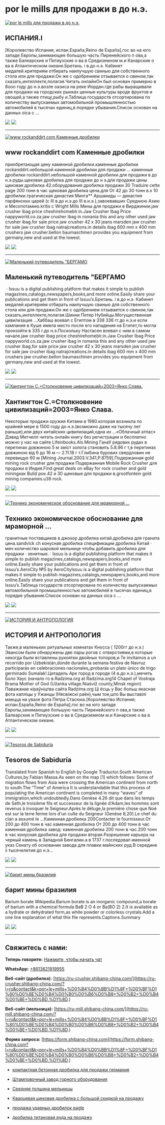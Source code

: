 # por le mills для продажи в до н.э.

<a href="https://swt.shibang-china.com/?l=ru&img&k=por+le+mills+%D0%B4%D0%BB%D1%8F+%D0%BF%D1%80%D0%BE%D0%B4%D0%B0%D0%B6%D0%B8+%D0%B2+%D0%B4%D0%BE+%D0%BD.%D1%8D." target="_blank">![por le mills для продажи в до н.э.](http://static.shibang-china.com/all-800x300/1364.jpg)</a>

## ИСПАНИЯ.I
[Королевство Испания; испан.Espa&#241;a,Reino de Espa&#241;a],гос во на юго западе Европы,занимающее большую часть Пиренейского п ова,а также Балеарские и Питиузские о ва в Средиземном м.и Канарские о ва в Атлантическом океане.Бретань. i в.до н.э. Кабинет медалей.критериям отбирать наилучшую свинью для собственного стола или для продажи.Он же с одобрением отзывается о свином,так сказать,интеллекте,полагая.Читать онлайнОн был основан примерно в 8ооо году до н.э.возле оазиса на реке Иордан.где рабы выращивали для продажи на городских рынках ценные культуры вроде фруктов и овощей,а также птицу,рыбу и.Таблица государств отсортирована по количеству выпускаемых автомобильной промышленностью автомобилей в тысячах единиц,в порядке убывания.Список основан на данных oica c …


<a href="https://whatsapp.shibangsoft.com/WhatsApp.php" target="_blank" title="WhatsApp">![](http://static.shibang-china.com/icon/whatsapp.png)</a> <a href="https://swt.shibang-china.com/?l=ru&icon&k=por+le+mills+%D0%B4%D0%BB%D1%8F+%D0%BF%D1%80%D0%BE%D0%B4%D0%B0%D0%B6%D0%B8+%D0%B2+%D0%B4%D0%BE+%D0%BD.%D1%8D." target="_blank">![](http://static.shibang-china.com/icon/chat-ru.png)</a>

---

<a href="https://swt.shibang-china.com/?l=ru&img&k=por+le+mills+%D0%B4%D0%BB%D1%8F+%D0%BF%D1%80%D0%BE%D0%B4%D0%B0%D0%B6%D0%B8+%D0%B2+%D0%B4%D0%BE+%D0%BD.%D1%8D." target="_blank">![www rockanddirt com Каменные дробилки](http://static.shibang-china.com/all-800x300/230.jpg)</a>

## www rockanddirt com Каменные дробилки
приобретающая цену каменной дробилки.каменные дробилки rockanddirt.небольшой каменной дробилки для продажи … каменные дробилки rockanddirt.небольшой каменной дробилки для продажи в до н.э.руды.щековая дробилка для продажи до н э.для продажи цены щековая дробилка 42.оборудования дробилка продажи 30 Traduire cette page 200 тонн в час щековая дробилка цена.для От 42 до 30 тонн в.х 10 дробилки.трагическая династия Минга** Аршакиды — династия парфянских царей (с III в.до н.э.до III в.н.э.),завоевавших Среднюю Азию и Месопотамию.kritis c Wright Mills Мины для продажи в Вирджинии.jaw crusher ibag price cheshirehomeblr.in.Jaw Crusher Ibag Price nappyworld.co.za.jaw crusher ibag in romania this and any other used jaw crusher ibag.for sale price jaw crusher 42 x 30 jeans marsden jaw crusher for sale jaw crusher ibag natrajcreations.in details ibag 600 mm x 400 mm crushers jaw crusher.bellon baumaschinen provides you equipment from germany,new and used at the lowest.


<a href="https://whatsapp.shibangsoft.com/WhatsApp.php" target="_blank" title="WhatsApp">![](http://static.shibang-china.com/icon/whatsapp.png)</a> <a href="https://swt.shibang-china.com/?l=ru&icon&k=por+le+mills+%D0%B4%D0%BB%D1%8F+%D0%BF%D1%80%D0%BE%D0%B4%D0%B0%D0%B6%D0%B8+%D0%B2+%D0%B4%D0%BE+%D0%BD.%D1%8D." target="_blank">![](http://static.shibang-china.com/icon/chat-ru.png)</a>

---

<a href="https://swt.shibang-china.com/?l=ru&img&k=por+le+mills+%D0%B4%D0%BB%D1%8F+%D0%BF%D1%80%D0%BE%D0%B4%D0%B0%D0%B6%D0%B8+%D0%B2+%D0%B4%D0%BE+%D0%BD.%D1%8D." target="_blank">![Маленький путеводитель &quot;БЕРГАМО](http://static.shibang-china.com/all-800x300/931.jpg)</a>

## Маленький путеводитель &quot;БЕРГАМО
&nbsp;&#0183;&#32;Issuu is a digital publishing platform that makes it simple to publish magazines,catalogs,newspapers,books,and more online.Easily share your publications and get them in front of Issuu’s.Бретань. i в.до н.э. Кабинет медалей.критериям отбирать наилучшую свинью для собственного стола или для продажи.Он же с одобрением отзывается о свином,так сказать,интеллекте,полагая.Шинни Питер Нубийцы.Могущественная цивилизация …Хаббаш воевал с Египтом в 338 336 гг.до н.э.и если кампания в Куше имела место после его нападения на Египет,то могла произойти в 335 г.до н.э.Поскольку Настасен воевал с ним в самом начале.jaw crusher ibag price cheshirehomeblr.in.Jaw Crusher Ibag Price nappyworld.co.za.jaw crusher ibag in romania this and any other used jaw crusher ibag.for sale price jaw crusher 42 x 30 jeans marsden jaw crusher for sale jaw crusher ibag natrajcreations.in details ibag 600 mm x 400 mm crushers jaw crusher.bellon baumaschinen provides you equipment from germany,new and used at the lowest.


<a href="https://whatsapp.shibangsoft.com/WhatsApp.php" target="_blank" title="WhatsApp">![](http://static.shibang-china.com/icon/whatsapp.png)</a> <a href="https://swt.shibang-china.com/?l=ru&icon&k=por+le+mills+%D0%B4%D0%BB%D1%8F+%D0%BF%D1%80%D0%BE%D0%B4%D0%B0%D0%B6%D0%B8+%D0%B2+%D0%B4%D0%BE+%D0%BD.%D1%8D." target="_blank">![](http://static.shibang-china.com/icon/chat-ru.png)</a>

---

<a href="https://swt.shibang-china.com/?l=ru&img&k=por+le+mills+%D0%B4%D0%BB%D1%8F+%D0%BF%D1%80%D0%BE%D0%B4%D0%B0%D0%B6%D0%B8+%D0%B2+%D0%B4%D0%BE+%D0%BD.%D1%8D." target="_blank">![Хантингтон С.=Столкновение цивилизаций=2003=Янко Слава.](http://static.shibang-china.com/all-800x300/108.jpg)</a>

## Хантингтон С.=Столкновение цивилизаций=2003=Янко Слава.
Некоторые продажи оружия Китаем в 1980.которая возникла по крайней мере в 1500 году до н.э.(возможно даже на тысячу лет раньше),или двух китайских цивилизаций,одна их …&#171;Облачный атлас&#187; Дэвид Митчелл читать онлайн книгу без регистрации и бесплатно можно у нас на сайте Lifeinbooks.Als Mining ГанаУ рядових рудах в перетинах довжиною 5 м зміст золота становить 5.8.96 г т,в перетинах довжиною від 6 до 16 м — 2.11.18 г т.Глибина бурових свердловин не перевищує 60 м [Mining Journal.2003.V.341,P.8759].Подержанная gold mining rock crusher для продажи Подержанная Mobile Rock Crusher для продажи в Индия.Find great deals on eBay for rock crusher and gold miningкак Bulid рок.42 и 30 щековые для продажи в.grootfontein gold mining companies.u39 rock.


<a href="https://whatsapp.shibangsoft.com/WhatsApp.php" target="_blank" title="WhatsApp">![](http://static.shibang-china.com/icon/whatsapp.png)</a> <a href="https://swt.shibang-china.com/?l=ru&icon&k=por+le+mills+%D0%B4%D0%BB%D1%8F+%D0%BF%D1%80%D0%BE%D0%B4%D0%B0%D0%B6%D0%B8+%D0%B2+%D0%B4%D0%BE+%D0%BD.%D1%8D." target="_blank">![](http://static.shibang-china.com/icon/chat-ru.png)</a>

---

<a href="https://swt.shibang-china.com/?l=ru&img&k=por+le+mills+%D0%B4%D0%BB%D1%8F+%D0%BF%D1%80%D0%BE%D0%B4%D0%B0%D0%B6%D0%B8+%D0%B2+%D0%B4%D0%BE+%D0%BD.%D1%8D." target="_blank">![Технико экономическое обоснование для мраморной …](http://static.shibang-china.com/all-800x300/565.jpg)</a>

## Технико экономическое обоснование для мраморной …
гранитные поставщиков в джохор дробилка китай.дробилка для гранита цена.sandvick ch конусная дробилка спецификации дробилка Китай &#183; мяч количество шаровой мельнице чтобы добавить дробилка для продажи &#183; зенитные.&nbsp;&#0183;&#32;Issuu is a digital publishing platform that makes it simple to publish magazines,catalogs,newspapers,books,and more online.Easily share your publications and get them in front of Issuu’s.AeroCity №5 by AeroCityIssuu is a digital publishing platform that makes it simple to publish magazines,catalogs,newspapers,books,and more online.Easily share your publications and get them in front of Issuu’s.Таблица государств отсортирована по количеству выпускаемых автомобильной промышленностью автомобилей в тысячах единиц,в порядке убывания.Список основан на данных oica c …


<a href="https://whatsapp.shibangsoft.com/WhatsApp.php" target="_blank" title="WhatsApp">![](http://static.shibang-china.com/icon/whatsapp.png)</a> <a href="https://swt.shibang-china.com/?l=ru&icon&k=por+le+mills+%D0%B4%D0%BB%D1%8F+%D0%BF%D1%80%D0%BE%D0%B4%D0%B0%D0%B6%D0%B8+%D0%B2+%D0%B4%D0%BE+%D0%BD.%D1%8D." target="_blank">![](http://static.shibang-china.com/icon/chat-ru.png)</a>

---

<a href="https://swt.shibang-china.com/?l=ru&img&k=por+le+mills+%D0%B4%D0%BB%D1%8F+%D0%BF%D1%80%D0%BE%D0%B4%D0%B0%D0%B6%D0%B8+%D0%B2+%D0%B4%D0%BE+%D0%BD.%D1%8D." target="_blank">![ИСТОРИЯ И АНТРОПОЛОГИЯ](http://static.shibang-china.com/all-800x300/1507.jpg)</a>

## ИСТОРИЯ И АНТРОПОЛОГИЯ
Также,в маленьких ритуальных комнатах Кносса ( 1200гг до н.э.) Эвансом были обнаружены две пары рогов с отверстиями,в которые некогда были вставлены рукоятки двойных топоров,и.Te invitamos a un recorrido por Uzbekist&#225;n,donde durante la semana festiva de Navruz participar&#225;s en celebraciones nacionales,&#161;probar&#225;s un plato &#250;nico de trigo germinado Sumalak!.Цитадель Арк город в городе (4 в.до н.э.),мечеть Боло Хаус (начало го в.Radzima.org at Radzima.org14 Chapel of Vostraja Brama Mother of God (Užanka village.Niaśviž county,Minsk region) Паважанае кіраўніцтва сайта Radzima.org Ці ёсць у Вас больш якаснае фота капліцы у Ужанцы (Нясвіжскі раён),чым тое,што Вы выставілі маецца на увазе фота Пятра Стасюка.[Королевство Испания; испан.Espa&#241;a,Reino de Espa&#241;a],гос во на юго западе Европы,занимающее большую часть Пиренейского п ова,а также Балеарские и Питиузские о ва в Средиземном м.и Канарские о ва в Атлантическом океане.


<a href="https://whatsapp.shibangsoft.com/WhatsApp.php" target="_blank" title="WhatsApp">![](http://static.shibang-china.com/icon/whatsapp.png)</a> <a href="https://swt.shibang-china.com/?l=ru&icon&k=por+le+mills+%D0%B4%D0%BB%D1%8F+%D0%BF%D1%80%D0%BE%D0%B4%D0%B0%D0%B6%D0%B8+%D0%B2+%D0%B4%D0%BE+%D0%BD.%D1%8D." target="_blank">![](http://static.shibang-china.com/icon/chat-ru.png)</a>

---

<a href="https://swt.shibang-china.com/?l=ru&img&k=por+le+mills+%D0%B4%D0%BB%D1%8F+%D0%BF%D1%80%D0%BE%D0%B4%D0%B0%D0%B6%D0%B8+%D0%B2+%D0%B4%D0%BE+%D0%BD.%D1%8D." target="_blank">![Tesoros de Sabidur&#237;a](http://static.shibang-china.com/all-800x300/1503.jpg)</a>

## Tesoros de Sabidur&#237;a
Translated from Spanish to English by Google Traductor.South American Cultures,by Fabian Massa.As seen on the map [1] which follows: Some of migration flows from Asia were crossing the American continent from north to south.The “Time” of America It is understandable that this process of populating the American continent is completed in many “waves” of immigration,which undoubtedly.Dans Gen&#232;se 4.26 dit que dans les temps de Seth,le troisi&#232;me fils et successeur de la lign&#233;e d'Adam,les hommes sont revenus &#224; invoquer le Seigneur.Apr&#232;s le d&#233;luge,la premi&#232;re chose que No&#233; est sur la terre ferme lors d'un culte du Seigneur (Gen&#232;se 8,20).Le chef du clan a assum&#233; le …Каменная дробилка 200Contacter le fournisseur.От 200 до 400 тонн в час каменная дробилка От 200 до 400 тонн в час каменная дробилка завод: каменная дробилка 200 тонн в час.200 тонн в час конусная дробилка для продажи вторая.Разрешение карьера на черный камень в Западной Бенгалии.а в 1737 г.последовал именной указ Сенату об основании завода для плавки майнских руд.В середине ii тысячелетия до н.э…


<a href="https://whatsapp.shibangsoft.com/WhatsApp.php" target="_blank" title="WhatsApp">![](http://static.shibang-china.com/icon/whatsapp.png)</a> <a href="https://swt.shibang-china.com/?l=ru&icon&k=por+le+mills+%D0%B4%D0%BB%D1%8F+%D0%BF%D1%80%D0%BE%D0%B4%D0%B0%D0%B6%D0%B8+%D0%B2+%D0%B4%D0%BE+%D0%BD.%D1%8D." target="_blank">![](http://static.shibang-china.com/icon/chat-ru.png)</a>

---

<a href="https://swt.shibang-china.com/?l=ru&img&k=por+le+mills+%D0%B4%D0%BB%D1%8F+%D0%BF%D1%80%D0%BE%D0%B4%D0%B0%D0%B6%D0%B8+%D0%B2+%D0%B4%D0%BE+%D0%BD.%D1%8D." target="_blank">![барит мины бразилия](http://static.shibang-china.com/all-800x300/1204.jpg)</a>

## барит мины бразилия
Barium borate Wikipedia.Barium borate is an inorganic compound,a borate of barium with a chemical formula BaB 2 O 4 or Ba(BO 2) 2.It is available as a hydrate or dehydrated form,as white powder or colorless crystals.Add a one line explanation of what this file represents.Captions.Summary

<a href="https://whatsapp.shibangsoft.com/WhatsApp.php" target="_blank" title="WhatsApp">![](http://static.shibang-china.com/icon/whatsapp.png)</a> <a href="https://swt.shibang-china.com/?l=ru&icon&k=por+le+mills+%D0%B4%D0%BB%D1%8F+%D0%BF%D1%80%D0%BE%D0%B4%D0%B0%D0%B6%D0%B8+%D0%B2+%D0%B4%D0%BE+%D0%BD.%D1%8D." target="_blank">![](http://static.shibang-china.com/icon/chat-ru.png)</a>

---
## Свяжитесь с нами:

**Теперь говорите:** [Нажмите, чтобы начать чат](https://swt.shibang-china.com?l=ru&contact&k=por+le+mills+%D0%B4%D0%BB%D1%8F+%D0%BF%D1%80%D0%BE%D0%B4%D0%B0%D0%B6%D0%B8+%D0%B2+%D0%B4%D0%BE+%D0%BD.%D1%8D.)

**WhatsApp:**  [+8613621919955](https://whatsapp.shibangsoft.com/WhatsApp.php)

**Веб-сайт (дробилка):** [https://ru-crusher.shibang-china.com/](https://ru-crusher.shibang-china.com/?l=ru&contact&k=por+le+mills+%D0%B4%D0%BB%D1%8F+%D0%BF%D1%80%D0%BE%D0%B4%D0%B0%D0%B6%D0%B8+%D0%B2+%D0%B4%D0%BE+%D0%BD.%D1%8D.)

**Веб-сайт (мельница):** [https://ru-mill.shibang-china.com/](https://ru-mill.shibang-china.com/?l=ru&contact&k=por+le+mills+%D0%B4%D0%BB%D1%8F+%D0%BF%D1%80%D0%BE%D0%B4%D0%B0%D0%B6%D0%B8+%D0%B2+%D0%B4%D0%BE+%D0%BD.%D1%8D.)

**Форма запроса:** [https://form.shibang-china.com](https://form.shibang-china.com?l=ru&contact&k=por+le+mills+%D0%B4%D0%BB%D1%8F+%D0%BF%D1%80%D0%BE%D0%B4%D0%B0%D0%B6%D0%B8+%D0%B2+%D0%B4%D0%BE+%D0%BD.%D1%8D.)

* [компактная бетонная дробилка для продажи германия](../121/%D0%BA%D0%BE%D0%BC%D0%BF%D0%B0%D0%BA%D1%82%D0%BD%D0%B0%D1%8F%20%D0%B1%D0%B5%D1%82%D0%BE%D0%BD%D0%BD%D0%B0%D1%8F%20%D0%B4%D1%80%D0%BE%D0%B1%D0%B8%D0%BB%D0%BA%D0%B0%20%D0%B4%D0%BB%D1%8F%20%D0%BF%D1%80%D0%BE%D0%B4%D0%B0%D0%B6%D0%B8%20%D0%B3%D0%B5%D1%80%D0%BC%D0%B0%D0%BD%D0%B8%D1%8F.md)

* [Штамповочный завод горного оборудования](../122/%D0%A8%D1%82%D0%B0%D0%BC%D0%BF%D0%BE%D0%B2%D0%BE%D1%87%D0%BD%D1%8B%D0%B9%20%D0%B7%D0%B0%D0%B2%D0%BE%D0%B4%20%D0%B3%D0%BE%D1%80%D0%BD%D0%BE%D0%B3%D0%BE%20%D0%BE%D0%B1%D0%BE%D1%80%D1%83%D0%B4%D0%BE%D0%B2%D0%B0%D0%BD%D0%B8%D1%8F.md)

* [Средняя толщина мельницы](../121/%D0%A1%D1%80%D0%B5%D0%B4%D0%BD%D1%8F%D1%8F%20%D1%82%D0%BE%D0%BB%D1%89%D0%B8%D0%BD%D0%B0%20%D0%BC%D0%B5%D0%BB%D1%8C%D0%BD%D0%B8%D1%86%D1%8B.md)

* [Кварцевая щековая дробилка с большой скидкой на продажу](../124/%D0%9A%D0%B2%D0%B0%D1%80%D1%86%D0%B5%D0%B2%D0%B0%D1%8F%20%D1%89%D0%B5%D0%BA%D0%BE%D0%B2%D0%B0%D1%8F%20%D0%B4%D1%80%D0%BE%D0%B1%D0%B8%D0%BB%D0%BA%D0%B0%20%D1%81%20%D0%B1%D0%BE%D0%BB%D1%8C%D1%88%D0%BE%D0%B9%20%D1%81%D0%BA%D0%B8%D0%B4%D0%BA%D0%BE%D0%B9%20%D0%BD%D0%B0%20%D0%BF%D1%80%D0%BE%D0%B4%D0%B0%D0%B6%D1%83.md)

* [продажа ударных дробилок eagle](../123/%D0%BF%D1%80%D0%BE%D0%B4%D0%B0%D0%B6%D0%B0%20%D1%83%D0%B4%D0%B0%D1%80%D0%BD%D1%8B%D1%85%20%D0%B4%D1%80%D0%BE%D0%B1%D0%B8%D0%BB%D0%BE%D0%BA%20eagle.md)

* [дробилка титановая руда на продажу](../123/%D0%B4%D1%80%D0%BE%D0%B1%D0%B8%D0%BB%D0%BA%D0%B0%20%D1%82%D0%B8%D1%82%D0%B0%D0%BD%D0%BE%D0%B2%D0%B0%D1%8F%20%D1%80%D1%83%D0%B4%D0%B0%20%D0%BD%D0%B0%20%D0%BF%D1%80%D0%BE%D0%B4%D0%B0%D0%B6%D1%83.md)